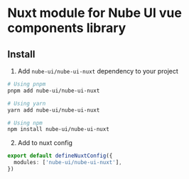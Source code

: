 # Nuxt module for Nube UI vue components library

## Install

1. Add `nube-ui/nube-ui-nuxt` dependency to your project

```bash
# Using pnpm
pnpm add nube-ui/nube-ui-nuxt

# Using yarn
yarn add nube-ui/nube-ui-nuxt

# Using npm
npm install nube-ui/nube-ui-nuxt
```

2. Add to nuxt config

```ts
export default defineNuxtConfig({
  modules: ['nube-ui/nube-ui-nuxt'],
})
```
